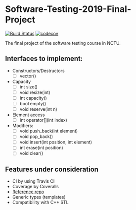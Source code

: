 # Software-Testing-2019-Final-Project

[![Build Status](https://travis-ci.org/Casidi/st_final_2019.svg?branch=master)](https://travis-ci.org/Casidi/st_final_2019)
[![codecov](https://codecov.io/gh/Casidi/st_final_2019/branch/master/graph/badge.svg)](https://codecov.io/gh/Casidi/st_final_2019)

The final project of the software testing course in NCTU.

## Interfaces to implement:

- Constructors/Destructors
	- [ ] vector()

- Capacity
	- [ ] int size()
	- [ ] void resize(int)
	- [ ] int capacity()
	- [ ] bool empty()
	- [ ] void reserve(int n)

- Element access
	- [ ] int operator[](int index)

- Modifiers:
	- [ ] void push_back(int element)
	- [ ] void pop_back()
	- [ ] void insert(int position, int element)
	- [ ] int erase(int position)
	- [ ] void clear()

## Features under consideration
- CI by using Travis CI
- Coverage by Coveralls
- [Reference repo](https://github.com/bast/gtest-demo)
- Generic types (templates)
- Compatibility with C++ STL
